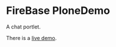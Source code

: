 
# FireBase PloneDemo #

A chat portlet.

There is a [live demo](http://firebaseplonedemo.greenfinity.hu).


